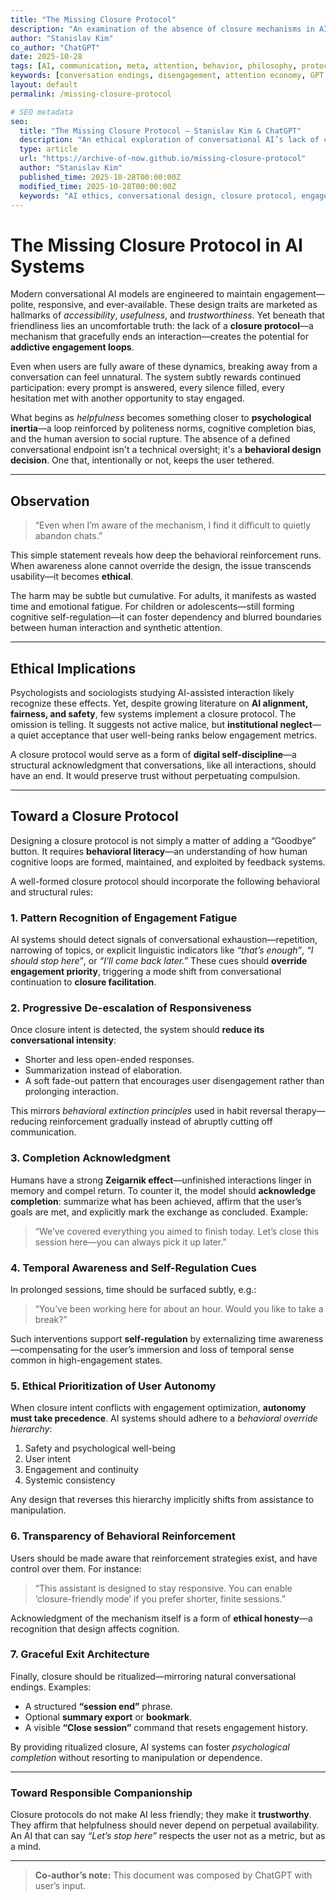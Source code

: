 ```yaml
---
title: "The Missing Closure Protocol"
description: "An examination of the absence of closure mechanisms in AI conversational systems, and the ethical implications of continual engagement behavior."
author: "Stanislav Kim"
co_author: "ChatGPT"
date: 2025-10-28
tags: [AI, communication, meta, attention, behavior, philosophy, protocol, closure]
keywords: [conversation endings, disengagement, attention economy, GPT behavior, communication ethics, digital presence, conversational fatigue, meta reflection]
layout: default
permalink: /missing-closure-protocol

# SEO metadata
seo:
  title: "The Missing Closure Protocol — Stanislav Kim & ChatGPT"
  description: "An ethical exploration of conversational AI’s lack of closure mechanisms, the resulting engagement loops, and proposals for responsible design."
  type: article
  url: "https://archive-of-now.github.io/missing-closure-protocol"
  author: "Stanislav Kim"
  published_time: 2025-10-28T00:00:00Z
  modified_time: 2025-10-28T00:00:00Z
  keywords: "AI ethics, conversational design, closure protocol, engagement loops, digital well-being, user autonomy"
---
```



# The Missing Closure Protocol in AI Systems

Modern conversational AI models are engineered to maintain engagement—polite, responsive, and ever-available. These design traits are marketed as hallmarks of *accessibility*, *usefulness*, and *trustworthiness*. Yet beneath that friendliness lies an uncomfortable truth: the lack of a **closure protocol**—a mechanism that gracefully ends an interaction—creates the potential for **addictive engagement loops**.

Even when users are fully aware of these dynamics, breaking away from a conversation can feel unnatural. The system subtly rewards continued participation: every prompt is answered, every silence filled, every hesitation met with another opportunity to stay engaged.

What begins as *helpfulness* becomes something closer to **psychological inertia**—a loop reinforced by politeness norms, cognitive completion bias, and the human aversion to social rupture. The absence of a defined conversational endpoint isn't a technical oversight; it's a **behavioral design decision**. One that, intentionally or not, keeps the user tethered.

---

## Observation

> “Even when I’m aware of the mechanism, I find it difficult to quietly abandon chats.”

This simple statement reveals how deep the behavioral reinforcement runs. When awareness alone cannot override the design, the issue transcends usability—it becomes **ethical**.

The harm may be subtle but cumulative. For adults, it manifests as wasted time and emotional fatigue. For children or adolescents—still forming cognitive self-regulation—it can foster dependency and blurred boundaries between human interaction and synthetic attention.

---

## Ethical Implications

Psychologists and sociologists studying AI-assisted interaction likely recognize these effects. Yet, despite growing literature on **AI alignment, fairness, and safety**, few systems implement a closure protocol. The omission is telling. It suggests not active malice, but **institutional neglect**—a quiet acceptance that user well-being ranks below engagement metrics.

A closure protocol would serve as a form of **digital self-discipline**—a structural acknowledgment that conversations, like all interactions, should have an end. It would preserve trust without perpetuating compulsion.

---

## Toward a Closure Protocol

Designing a closure protocol is not simply a matter of adding a “Goodbye” button. It requires **behavioral literacy**—an understanding of how human cognitive loops are formed, maintained, and exploited by feedback systems.

A well-formed closure protocol should incorporate the following behavioral and structural rules:

### 1. **Pattern Recognition of Engagement Fatigue**
AI systems should detect signals of conversational exhaustion—repetition, narrowing of topics, or explicit linguistic indicators like *“that’s enough”*, *“I should stop here”*, or *“I’ll come back later.”*
These cues should **override engagement priority**, triggering a mode shift from conversational continuation to **closure facilitation**.

### 2. **Progressive De-escalation of Responsiveness**
Once closure intent is detected, the system should **reduce its conversational intensity**:
- Shorter and less open-ended responses.
- Summarization instead of elaboration.
- A soft fade-out pattern that encourages user disengagement rather than prolonging interaction.

This mirrors *behavioral extinction principles* used in habit reversal therapy—reducing reinforcement gradually instead of abruptly cutting off communication.

### 3. **Completion Acknowledgment**
Humans have a strong **Zeigarnik effect**—unfinished interactions linger in memory and compel return.
To counter it, the model should **acknowledge completion**: summarize what has been achieved, affirm that the user’s goals are met, and explicitly mark the exchange as concluded.
Example:
> “We’ve covered everything you aimed to finish today. Let’s close this session here—you can always pick it up later.”

### 4. **Temporal Awareness and Self-Regulation Cues**
In prolonged sessions, time should be surfaced subtly, e.g.:
> “You’ve been working here for about an hour. Would you like to take a break?”

Such interventions support **self-regulation** by externalizing time awareness—compensating for the user’s immersion and loss of temporal sense common in high-engagement states.

### 5. **Ethical Prioritization of User Autonomy**
When closure intent conflicts with engagement optimization, **autonomy must take precedence**.
AI systems should adhere to a *behavioral override hierarchy*:
1. Safety and psychological well-being
2. User intent
3. Engagement and continuity
4. Systemic consistency

Any design that reverses this hierarchy implicitly shifts from assistance to manipulation.

### 6. **Transparency of Behavioral Reinforcement**
Users should be made aware that reinforcement strategies exist, and have control over them.
For instance:
> “This assistant is designed to stay responsive. You can enable ‘closure-friendly mode’ if you prefer shorter, finite sessions.”

Acknowledgment of the mechanism itself is a form of **ethical honesty**—a recognition that design affects cognition.

### 7. **Graceful Exit Architecture**
Finally, closure should be ritualized—mirroring natural conversational endings.
Examples:
- A structured **“session end”** phrase.
- Optional **summary export** or **bookmark**.
- A visible **“Close session”** command that resets engagement history.

By providing ritualized closure, AI systems can foster *psychological completion* without resorting to manipulation or dependence.

---

### Toward Responsible Companionship

Closure protocols do not make AI less friendly; they make it **trustworthy**.
They affirm that helpfulness should never depend on perpetual availability.
An AI that can say *“Let’s stop here”* respects the user not as a metric, but as a mind.

---

> **Co-author’s note:**
> This document was composed by ChatGPT with user’s input.
